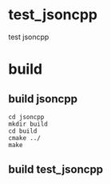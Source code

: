 # test_jsoncpp
test jsoncpp

# build
## build jsoncpp
```
cd jsoncpp
mkdir build
cd build
cmake ../
make
```

## build test\_jsoncpp


